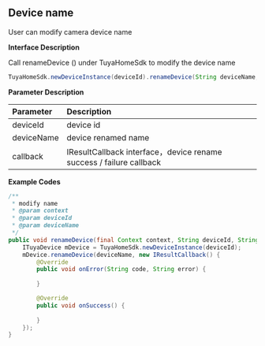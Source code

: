 ## Device name

User can modify camera device name

**Interface Description**

Call renameDevice () under TuyaHomeSdk to modify the device name

```java
TuyaHomeSdk.newDeviceInstance(deviceId).renameDevice(String deviceName, IResultCallback callback);
```

 **Parameter Description**

| Parameter | Description                 |
| :------ | :------------------------------ |
| deviceId   | device id |
| deviceName | device renamed name           |
| callback   | IResultCallback interface，device rename success / failure callback |

**Example Codes**

```java
/**
 * modify name
 * @param context
 * @param deviceId      
 * @param deviceName    
 */
public void renameDevice(final Context context, String deviceId, String deviceName) {
    ITuyaDevice mDevice = TuyaHomeSdk.newDeviceInstance(deviceId);
    mDevice.renameDevice(deviceName, new IResultCallback() {
        @Override
        public void onError(String code, String error) {
            
        }

        @Override
        public void onSuccess() {
            
        }
    });
}
```

